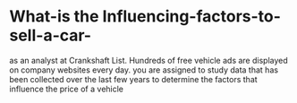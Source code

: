 # What-is the Influencing-factors-to-sell-a-car-
as an analyst at Crankshaft List. Hundreds of free vehicle ads are displayed on company websites every day. you are assigned to study data that has been collected over the last few years to determine the factors that influence the price of a vehicle

